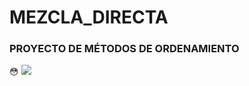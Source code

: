 # MEZCLA_DIRECTA
### PROYECTO DE MÉTODOS DE ORDENAMIENTO
:flushed:
![](C:\Users\ACER\Pictures\Screenshots.jpg)
